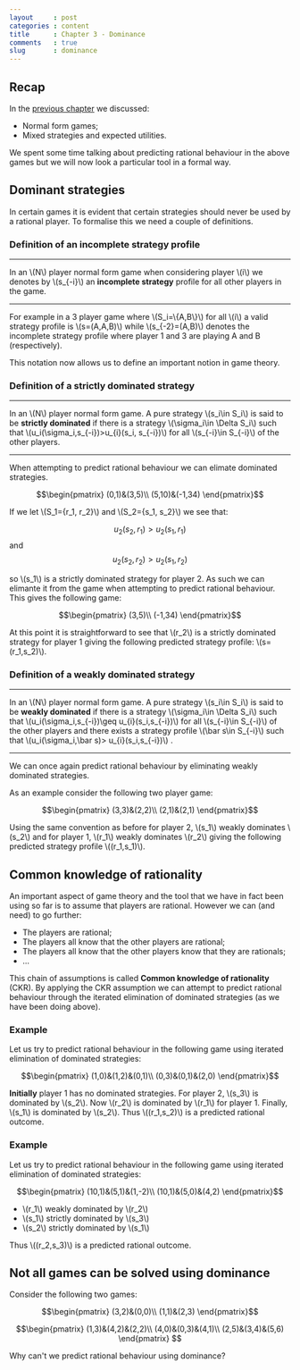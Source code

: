 ```yaml
---
layout     : post
categories : content
title      : Chapter 3 - Dominance
comments   : true
slug       : dominance
---
```


## Recap

In the [previous chapter]({{site.baseurl}}/Content/Chapter_02-Normal_Form_Games) we discussed:

- Normal form games;
- Mixed strategies and expected utilities.

We spent some time talking about predicting rational behaviour in the above games but we will now look a particular tool in a formal way.

## Dominant strategies

In certain games it is evident that certain strategies should never be used by a rational player. To formalise this we need a couple of definitions.

### Definition of an incomplete strategy profile

---

In an \\(N\\) player normal form game when considering player \\(i\\) we denotes by \\(s_{-i}\\) an **incomplete strategy** profile for all other players in the game.

---

For example in a 3 player game where \\(S_i=\\{A,B\\}\\) for all \\(i\\) a valid strategy profile is \\(s=(A,A,B)\\) while \\(s_{-2}=(A,B)\\) denotes the incomplete strategy profile where player 1 and 3 are playing A and B (respectively).

This notation now allows us to define an important notion in game theory.

### Definition of a strictly dominated strategy


---

In an \\(N\\) player normal form game. A pure strategy \\(s_i\in S_i\\) is said to be **strictly dominated** if there is a strategy \\(\sigma_i\in \Delta S_i\\) such that \\(u_i(\sigma\_i,s\_{-i})>u\_{i}(s\_i, s\_{-i})\\) for all \\(s\_{-i}\in S\_{-i}\\) of the other players.

---

When attempting to predict rational behaviour we can elimate dominated strategies.

$$\begin{pmatrix}
(0,1)&(3,5)\\
(5,10)&(-1,34)
\end{pmatrix}$$

If we let \\(S_1=\{r_1, r_2\}\\) and \\(S_2=\{s_1, s_2\}\\) we see that:

$$u_2(s_2,r_1)>u_2(s_1,r_1)$$
and
$$u_2(s_2,r_2)>u_2(s_1,r_2)$$

so \\(s_1\\) is a strictly dominated strategy for player 2. As such we can elimante it from the game when attempting to predict rational behaviour.  This gives the following game:

$$\begin{pmatrix}
(3,5)\\
(-1,34)
\end{pmatrix}$$

At this point it is straightforward to see that \\(r_2\\) is a strictly dominated strategy for player 1 giving the following predicted strategy profile: \\(s=(r_1,s_2)\\).

### Definition of a weakly dominated strategy

---

In an \\(N\\) player normal form game. A pure strategy \\(s_i\in S_i\\) is said to be **weakly dominated** if there is a strategy \\(\sigma_i\in \Delta S_i\\) such that \\(u_i(\sigma_i,s\_{-i})\geq u\_{i}(s_i,s\_{-i})\\) for all \\(s_{-i}\in S\_{-i}\\) of the other players and there exists a strategy profile \\(\bar s\in S\_{-i}\\) such that \\(u_i(\sigma_i,\bar s)> u\_{i}(s_i,s\_{-i})\\) .

---

We can once again predict rational behaviour by eliminating weakly dominated strategies.

As an example consider the following two player game:

$$\begin{pmatrix}
(3,3)&(2,2)\\
(2,1)&(2,1)
\end{pmatrix}$$

Using the same convention as before for player 2, \\(s_1\\) weakly dominates \\(s_2\\) and for player 1, \\(r_1\\) weakly dominates \\(r_2\\) giving the following predicted strategy profile \\((r_1,s_1)\\).

## Common knowledge of rationality

An important aspect of game theory and the tool that we have in fact been using so far is to assume that players are rational. However we can (and need) to go further:

- The players are rational;
- The players all know that the other players are rational;
- The players all know that the other players know that they are rationals;
- ...

This chain of assumptions is called **Common knowledge of rationality** (CKR). By applying the CKR assumption we can attempt to predict rational behaviour through the iterated elimination of dominated strategies (as we have been doing above).

### Example

Let us try to predict rational behaviour in the following game using iterated elimination of dominated strategies:

$$\begin{pmatrix}
(1,0)&(1,2)&(0,1)\\
(0,3)&(0,1)&(2,0)
\end{pmatrix}$$

**Initially** player 1 has no dominated strategies. For player 2, \\(s_3\\) is dominated by \\(s_2\\). Now \\(r_2\\) is dominated by \\(r_1\\) for player 1. Finally, \\(s_1\\) is dominated by \\(s_2\\). Thus \\((r_1,s_2)\\) is a predicted rational outcome.

### Example

Let us try to predict rational behaviour in the following game using iterated elimination of dominated strategies:

$$\begin{pmatrix}
(10,1)&(5,1)&(1,-2)\\
(10,1)&(5,0)&(4,2)
\end{pmatrix}$$

- \\(r_1\\) weakly dominated by \\(r_2\\)
- \\(s_1\\) strictly dominated by \\(s_3\\)
- \\(s_2\\) strictly dominated by \\(s_1\\)

Thus \\((r_2,s_3)\\) is a predicted rational outcome.


## Not all games can be solved using dominance

Consider the following two games:

$$\begin{pmatrix}
(3,2)&(0,0)\\
(1,1)&(2,3)
\end{pmatrix}$$

$$\begin{pmatrix}
(1,3)&(4,2)&(2,2)\\
(4,0)&(0,3)&(4,1)\\
(2,5)&(3,4)&(5,6)
\end{pmatrix}
$$

Why can't we predict rational behaviour using dominance?
